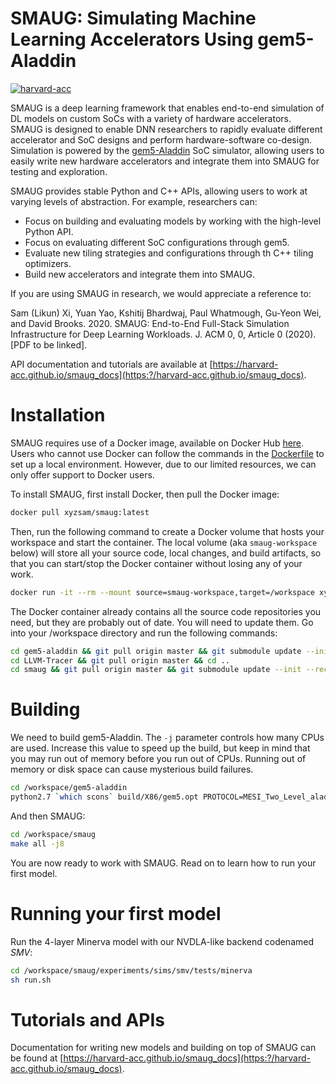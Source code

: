 SMAUG: Simulating Machine Learning Accelerators Using gem5-Aladdin
==================================================================

[![harvard-acc](https://circleci.com/gh/harvard-acc/smaug.svg?style=shield)](https://circleci.com/gh/harvard-acc/smaug)

SMAUG is a deep learning framework that enables end-to-end simulation of DL models
on custom SoCs with a variety of hardware accelerators. SMAUG is designed to
enable DNN researchers to rapidly evaluate different accelerator and SoC
designs and perform hardware-software co-design. Simulation is powered by the
[gem5-Aladdin](https://github.com/harvard-acc/gem5-aladdin) SoC simulator,
allowing users to easily write new hardware accelerators and integrate them
into SMAUG for testing and exploration.

SMAUG provides stable Python and C++ APIs, allowing users to work at varying
levels of abstraction. For example, researchers can:

* Focus on building and evaluating models by working with the high-level Python API.
* Focus on evaluating different SoC configurations through gem5.
* Evaluate new tiling strategies and configurations through th C++ tiling
  optimizers.
* Build new accelerators and integrate them into SMAUG.

If you are using SMAUG in research, we would appreciate a reference to:

Sam (Likun) Xi, Yuan Yao, Kshitij Bhardwaj, Paul Whatmough, Gu-Yeon Wei, and
David Brooks. 2020. SMAUG: End-to-End Full-Stack Simulation Infrastructure for
Deep Learning Workloads. J. ACM 0, 0, Article 0 (2020). [PDF to be linked].

API documentation and tutorials are available at
[https://harvard-acc.github.io/smaug_docs](https:?/harvard-acc.github.io/smaug_docs).

# Installation #

SMAUG requires use of a Docker image, available on Docker Hub
[here](https://registry.hub.docker.com/repository/docker/xyzsam/smaug).
Users who cannot use Docker can follow the commands in the
[Dockerfile](https://github.com/harvard-acc/smaug/blob/master/docker/Dockerfile)
to set up a local environment. However, due to our limited resources, we can
only offer support to Docker users.

To install SMAUG, first install Docker, then pull the Docker image:

```bash
docker pull xyzsam/smaug:latest
```

Then, run the following command to create a Docker volume that hosts your
workspace and start the container. The local volume (aka `smaug-workspace`
below) will store all your source code, local changes, and build artifacts, so
that you can start/stop the Docker container without losing any of your work.

```bash
docker run -it --rm --mount source=smaug-workspace,target=/workspace xyzsam/smaug:latest
```

The Docker container already contains all the source code repositories you
need, but they are probably out of date.  You will need to update them. Go into
your /workspace directory and run the following commands:

```bash
cd gem5-aladdin && git pull origin master && git submodule update --init --recursive && cd ..
cd LLVM-Tracer && git pull origin master && cd ..
cd smaug && git pull origin master && git submodule update --init --recursive && cd ..
```
# Building #
We need to build gem5-Aladdin. The `-j` parameter controls how many CPUs are
used. Increase this value to speed up the build, but keep in mind that you may
run out of memory before you run out of CPUs. Running out of memory or disk space
can cause mysterious build failures.

```bash
cd /workspace/gem5-aladdin
python2.7 `which scons` build/X86/gem5.opt PROTOCOL=MESI_Two_Level_aladdin -j2
```

And then SMAUG:

```bash
cd /workspace/smaug
make all -j8
```

You are now ready to work with SMAUG. Read on to learn how to run your first
model.

# Running your first model #
Run the 4-layer Minerva model with our NVDLA-like backend codenamed *SMV*:

```bash
cd /workspace/smaug/experiments/sims/smv/tests/minerva
sh run.sh
```

# Tutorials and APIs #
Documentation for writing new models and building on top of SMAUG can be found at
[https://harvard-acc.github.io/smaug_docs](https:?/harvard-acc.github.io/smaug_docs).

